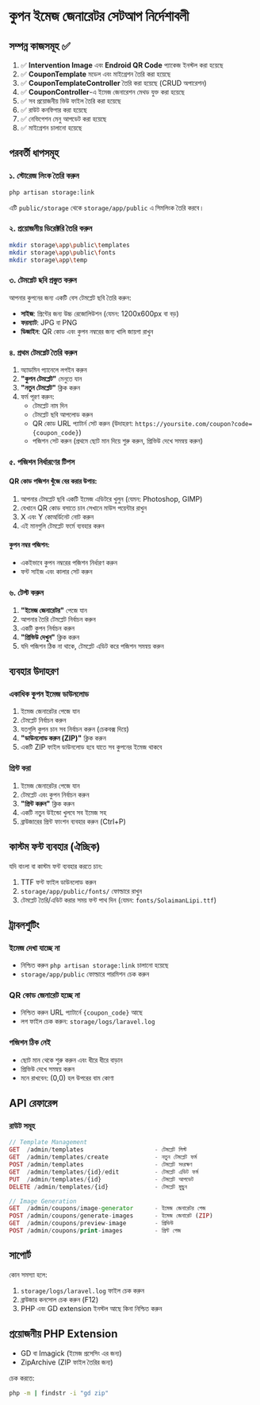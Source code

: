 # কুপন ইমেজ জেনারেটর সেটআপ নির্দেশাবলী

## সম্পন্ন কাজসমূহ ✅

1. ✅ **Intervention Image** এবং **Endroid QR Code** প্যাকেজ ইনস্টল করা হয়েছে
2. ✅ **CouponTemplate** মডেল এবং মাইগ্রেশন তৈরি করা হয়েছে
3. ✅ **CouponTemplateController** তৈরি করা হয়েছে (CRUD অপারেশন)
4. ✅ **CouponController**-এ ইমেজ জেনারেশন মেথড যুক্ত করা হয়েছে
5. ✅ সব প্রয়োজনীয় ভিউ ফাইল তৈরি করা হয়েছে
6. ✅ রাউট কনফিগার করা হয়েছে
7. ✅ নেভিগেশন মেনু আপডেট করা হয়েছে
8. ✅ মাইগ্রেশন চালানো হয়েছে

## পরবর্তী ধাপসমূহ

### ১. স্টোরেজ লিংক তৈরি করুন

```bash
php artisan storage:link
```

এটি `public/storage` থেকে `storage/app/public` এ সিমলিংক তৈরি করবে।

### ২. প্রয়োজনীয় ডিরেক্টরি তৈরি করুন

```bash
mkdir storage\app\public\templates
mkdir storage\app\public\fonts
mkdir storage\app\temp
```

### ৩. টেমপ্লেট ছবি প্রস্তুত করুন

আপনার কুপনের জন্য একটি বেস টেমপ্লেট ছবি তৈরি করুন:
- **সাইজ**: প্রিন্টের জন্য উচ্চ রেজোলিউশন (যেমন: 1200x600px বা বড়)
- **ফরম্যাট**: JPG বা PNG
- **ডিজাইন**: QR কোড এবং কুপন নম্বরের জন্য খালি জায়গা রাখুন

### ৪. প্রথম টেমপ্লেট তৈরি করুন

1. অ্যাডমিন প্যানেলে লগইন করুন
2. **"কুপন টেমপ্লেট"** মেনুতে যান
3. **"নতুন টেমপ্লেট"** ক্লিক করুন
4. ফর্ম পূরণ করুন:
   - টেমপ্লেট নাম দিন
   - টেমপ্লেট ছবি আপলোড করুন
   - QR কোড URL প্যাটার্ন সেট করুন (উদাহরণ: `https://yoursite.com/coupon?code={coupon_code}`)
   - পজিশন সেট করুন (প্রথমে ছোট মান দিয়ে শুরু করুন, প্রিভিউ দেখে সমন্বয় করুন)

### ৫. পজিশন নির্ধারণের টিপস

#### QR কোড পজিশন খুঁজে বের করার উপায়:
1. আপনার টেমপ্লেট ছবি একটি ইমেজ এডিটরে খুলুন (যেমন: Photoshop, GIMP)
2. যেখানে QR কোড বসাতে চান সেখানে মাউস পয়েন্টার রাখুন
3. X এবং Y কোঅর্ডিনেট নোট করুন
4. এই মানগুলি টেমপ্লেট ফর্মে ব্যবহার করুন

#### কুপন নম্বর পজিশন:
- একইভাবে কুপন নম্বরের পজিশন নির্ধারণ করুন
- ফন্ট সাইজ এবং কালার সেট করুন

### ৬. টেস্ট করুন

1. **"ইমেজ জেনারেটর"** পেজে যান
2. আপনার তৈরি টেমপ্লেট নির্বাচন করুন
3. একটি কুপন নির্বাচন করুন
4. **"প্রিভিউ দেখুন"** ক্লিক করুন
5. যদি পজিশন ঠিক না থাকে, টেমপ্লেট এডিট করে পজিশন সমন্বয় করুন

## ব্যবহার উদাহরণ

### একাধিক কুপন ইমেজ ডাউনলোড

1. ইমেজ জেনারেটর পেজে যান
2. টেমপ্লেট নির্বাচন করুন
3. যতগুলি কুপন চান সব নির্বাচন করুন (চেকবক্স দিয়ে)
4. **"ডাউনলোড করুন (ZIP)"** ক্লিক করুন
5. একটি ZIP ফাইল ডাউনলোড হবে যাতে সব কুপনের ইমেজ থাকবে

### প্রিন্ট করা

1. ইমেজ জেনারেটর পেজে যান
2. টেমপ্লেট এবং কুপন নির্বাচন করুন
3. **"প্রিন্ট করুন"** ক্লিক করুন
4. একটি নতুন উইন্ডো খুলবে সব ইমেজ সহ
5. ব্রাউজারের প্রিন্ট ফাংশন ব্যবহার করুন (Ctrl+P)

## কাস্টম ফন্ট ব্যবহার (ঐচ্ছিক)

যদি বাংলা বা কাস্টম ফন্ট ব্যবহার করতে চান:

1. TTF ফন্ট ফাইল ডাউনলোড করুন
2. `storage/app/public/fonts/` ফোল্ডারে রাখুন
3. টেমপ্লেট তৈরি/এডিট করার সময় ফন্ট পাথ দিন (যেমন: `fonts/SolaimanLipi.ttf`)

## ট্রাবলশুটিং

### ইমেজ দেখা যাচ্ছে না
- নিশ্চিত করুন `php artisan storage:link` চালানো হয়েছে
- `storage/app/public` ফোল্ডারে পারমিশন চেক করুন

### QR কোড জেনারেট হচ্ছে না
- নিশ্চিত করুন URL প্যাটার্নে `{coupon_code}` আছে
- লগ ফাইল চেক করুন: `storage/logs/laravel.log`

### পজিশন ঠিক নেই
- ছোট মান থেকে শুরু করুন এবং ধীরে ধীরে বাড়ান
- প্রিভিউ দেখে সমন্বয় করুন
- মনে রাখবেন: (0,0) হল উপরের বাম কোণা

## API রেফারেন্স

### রাউট সমূহ

```php
// Template Management
GET  /admin/templates                    - টেমপ্লেট লিস্ট
GET  /admin/templates/create             - নতুন টেমপ্লেট ফর্ম
POST /admin/templates                    - টেমপ্লেট সংরক্ষণ
GET  /admin/templates/{id}/edit          - টেমপ্লেট এডিট ফর্ম
PUT  /admin/templates/{id}               - টেমপ্লেট আপডেট
DELETE /admin/templates/{id}             - টেমপ্লেট মুছুন

// Image Generation
GET  /admin/coupons/image-generator      - ইমেজ জেনারেটর পেজ
POST /admin/coupons/generate-images      - ইমেজ জেনারেট (ZIP)
GET  /admin/coupons/preview-image        - প্রিভিউ
POST /admin/coupons/print-images         - প্রিন্ট পেজ
```

## সাপোর্ট

কোন সমস্যা হলে:
1. `storage/logs/laravel.log` ফাইল চেক করুন
2. ব্রাউজার কনসোল চেক করুন (F12)
3. PHP এবং GD extension ইনস্টল আছে কিনা নিশ্চিত করুন

## প্রয়োজনীয় PHP Extension

- GD বা Imagick (ইমেজ প্রসেসিং এর জন্য)
- ZipArchive (ZIP ফাইল তৈরির জন্য)

চেক করতে:
```bash
php -m | findstr -i "gd zip"
```
